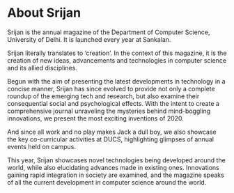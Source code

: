 # About Srijan

Srijan is the annual magazine of the Department of Computer Science, University of Delhi. It is launched every year at Sankalan.

Srijan literally translates to ‘creation’. In the context of this magazine, it is the creation of new ideas, advancements and technologies in computer science and its allied disciplines.

Begun with the aim of presenting the latest developments in technology in a concise manner, Srijan has since evolved to provide not only a complete roundup of the emerging tech and research, but also examine their consequential social and psychological effects. With the intent to create a comprehensive journal unraveling the mysteries behind mind-boggling innovations, we present the most exciting inventions of 2020.

And since all work and no play makes Jack a dull boy, we also showcase the key co-curricular activities at DUCS, highlighting glimpses of annual events held on campus.

This year, Srijan showcases novel technologies being developed around the world, while also elucidating advances made in existing ones. Innovations gaining rapid integration in society are examined, and the magazine speaks of all the current development in computer science around the world.
